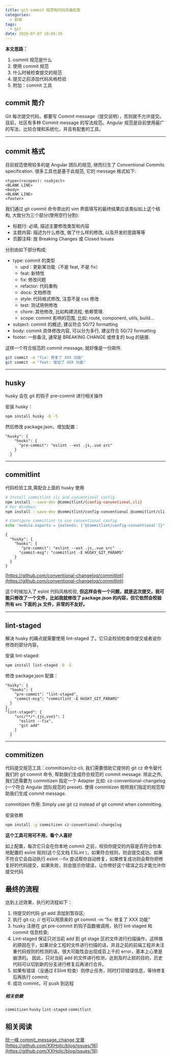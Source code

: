```yaml
---
title: git-commit 规范和代码风格检查
categories:
  - 前端
tags:
  - git
date: 2020-07-07 10:05:39
---
```



**本文思路：**

1. commit 规范是什么
2. 使用 commit 规范
3. 什么时候检查提交的规范
4. 提交之前添加代码风格检验
5. 附加：commit 工具

## commit 简介

Git 每次提交代码，都要写 Commit message（提交说明），否则就不允许提交。
目前，社区有多种 Commit message 的写法规范。Angular 规范是目前使用最广的写法，比较合理和系统化，并且有配套的工具。

---

## commit 格式

目前规范使用较多的是 Angular 团队的规范, 继而衍生了 Conventional Commits specification. 很多工具也是基于此规范, 它的 message 格式如下:

```
<type>(<scope>): <subject>
<BLANK LINE>
<body>
<BLANK LINE>
<footer>

```

我们通过 git commit 命令带出的 vim 界面填写的最终结果应该类似如上这个结构, 大致分为三个部分(使用空行分割):

- 标题行: 必填, 描述主要修改类型和内容
- 主题内容: 描述为什么修改, 做了什么样的修改, 以及开发的思路等等
- 页脚注释: 放 Breaking Changes 或 Closed Issues

分别由如下部分构成:

- type: commit 的类型
  - upd：更新某功能（不是 feat, 不是 fix）
  - feat: 新特性
  - fix: 修改问题
  - refactor: 代码重构
  - docs: 文档修改
  - style: 代码格式修改, 注意不是 css 修改
  - test: 测试用例修改
  - chore: 其他修改, 比如构建流程, 依赖管理.
  - scope: commit 影响的范围, 比如: route, component, utils, build...
- subject: commit 的概述, 建议符合 50/72 formatting
- body: commit 具体修改内容, 可以分为多行, 建议符合 50/72 formatting
- footer: 一些备注, 通常是 BREAKING CHANGE 或修复的 bug 的链接.

这样一个符合规范的 commit message, 就好像是一份邮件.

```bash
git commit -m "fix: 修复了 XXX 功能"
git commit -m "feat: 增加了 XXX 功能"
```

---

## husky

husky 会在 git 的钩子 pre-commit 进行相关操作

安装 husky：

```bash
npm install husky -D -S
```

然后修改 package.json，增加配置：

```
"husky": {
    "hooks": {
      "pre-commit": "eslint --ext .js,.vue src"
    }
  }
```

---

## commitlint

代码检验工具,需配合上面的 husky 使用

```bash
# Install commitlint cli and conventional config
npm install --save-dev @commitlint/{config-conventional,cli}
# For Windows:
npm install --save-dev @commitlint/config-conventional @commitlint/cli

# Configure commitlint to use conventional config
echo "module.exports = {extends: ['@commitlint/config-conventional']}" > commitlint.config.js
```

```
{
  "husky": {
    "hooks": {
       "pre-commit": "eslint --ext .js,.vue src"
      "commit-msg": "commitlint -E HUSKY_GIT_PARAMS"
    }
  }
}
```

[https://github.com/conventional-changelog/commitlint](https://github.com/conventional-changelog/commitlint)

这个时候加入了 eslint 代码风格检验, **但这样会有一个问题，就是这次提交，我可能只修改了一个文件，比如我就修改了 package.json 的内容，但它依然会校验所有 src 下面的.js 文件，非常的不友好。**

---

## lint-staged

解决 husky 的痛点就需要使用 lint-staged 了。它只会校验检查你提交或者说你修改的部分内容。

安装 lint-staged:

```bash
npm install lint-staged -D -S
```

修改 package.json 配置：

```
"husky": {
  "hooks": {
    "pre-commit": "lint-staged",
    "commit-msg": "commitlint -E HUSKY_GIT_PARAMS"
  }
},
"lint-staged": {
    "src/**/*.{js,vue}": [
      "eslint --fix",
      "git add"
    ]
  }
```

---

## commitizen

代码提交规范工具：commitizen/cz-cli, 我们需要借助它提供的 git cz 命令替代我们的 git commit 命令, 帮助我们生成符合规范的 commit message.
除此之外, 我们还需要为 commitizen 指定一个 Adapter 比如: cz-conventional-changelog (一个符合 Angular 团队规范的 preset). 使得 commitizen 按照我们指定的规范帮助我们生成 commit message.

commitizen 作用: Simply use git cz instead of git commit when committing.

安装依赖

```bash
npm install -g commitizen cz-conventional-changelog
```

**这个工具可用可不用，看个人喜好**

如上配置，每次它只会在你本地 commit 之前，校验你提交的内容是否符合你本地配置的 eslint 规则(这个见文档 ESLint )，如果符合规则，则会提交成功。如果不符合它会自动执行 eslint --fix 尝试帮你自动修复，如果修复成功则会帮你把修复好的代码提交，如果失败，则会提示你错误，让你修好这个错误之后才能允许你提交代码

## 最终的流程

达到上述效果，执行的流程如下：

1. 待提交的代码 git add 添加到暂存区;
2. 执行 git cz; // 也可以用原来的 git commit -m "fix: 修复了 XXX 功能"
3. husky 注册在 git pre-commit 的钩子函数被调用，执行 lint-staged 和 commit 信息检查;
4. Lint-staged 保证只对当前 add 到 git stage 区的文件进行扫描操作，这样做的原因在于，如果对全工程的文件进行扫描的话，并且之前的前端工程并未注重代码规则的检测的话，很大可能性会出现成百上千的 error，基本上心里是崩溃的。
   因此，只对当前 add 的文件进行检测，达到及时止损的目的，历史代码可以切到新的分支进行修复后再进行合并。
5. 如果有错误（没通过 ESlint 检查）则停止任务，同时打印错误信息，等待修复后再执行 commit;
6. 成功 commit，可 push 到远程

##### 相关依赖

`commitizen` `husky` `lint-staged` `commitlint`

## 相关阅读

[阮一峰 commit_message_change 文章](https://www.ruanyifeng.com/blog/2016/01/commit_message_change_log.html)
[https://github.com/XXHolic/blog/issues/16](https://github.com/XXHolic/blog/issues/16)
